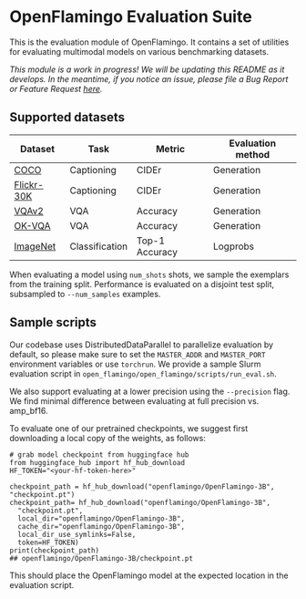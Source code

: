 # OpenFlamingo Evaluation Suite

This is the evaluation module of OpenFlamingo. It contains a set of utilities for evaluating multimodal models on various benchmarking datasets.

*This module is a work in progress! We will be updating this README as it develops. In the meantime, if you notice an issue, please file a Bug Report or Feature Request [here](https://github.com/mlfoundations/open_flamingo/issues/new/choose).*

## Supported datasets

|Dataset|Task|Metric|Evaluation method|
|-------|----|------|-----------------|
|[COCO](https://arxiv.org/abs/1405.0312)|Captioning|CIDEr|Generation|
|[Flickr-30K](https://aclanthology.org/Q14-1006/)|Captioning|CIDEr|Generation|
|[VQAv2](https://arxiv.org/abs/1612.00837v3)|VQA|Accuracy|Generation|
|[OK-VQA](https://arxiv.org/abs/1906.00067)|VQA|Accuracy|Generation|
|[ImageNet](https://arxiv.org/abs/1409.0575)|Classification|Top-1 Accuracy|Logprobs|

When evaluating a model using `num_shots` shots, we sample the exemplars from the training split. Performance is evaluated on a disjoint test split, subsampled to `--num_samples` examples.

## Sample scripts
Our codebase uses DistributedDataParallel to parallelize evaluation by default, so please make sure to set the `MASTER_ADDR` and `MASTER_PORT` environment variables or use `torchrun`. We provide a sample Slurm evaluation script in `open_flamingo/open_flamingo/scripts/run_eval.sh`. 

We also support evaluating at a lower precision using the `--precision` flag. We find minimal difference between evaluating at full precision vs. amp_bf16.

To evaluate one of our pretrained checkpoints, we suggest first downloading a local copy of the weights, as follows:

```
# grab model checkpoint from huggingface hub
from huggingface_hub import hf_hub_download
HF_TOKEN="<your-hf-token-here>"

checkpoint_path = hf_hub_download("openflamingo/OpenFlamingo-3B", "checkpoint.pt")
checkpoint_path= hf_hub_download("openflamingo/OpenFlamingo-3B", 
  "checkpoint.pt", 
  local_dir="openflamingo/OpenFlamingo-3B", 
  cache_dir="openflamingo/OpenFlamingo-3B", 
  local_dir_use_symlinks=False,
  token=HF_TOKEN)
print(checkpoint_path)
## openflamingo/OpenFlamingo-3B/checkpoint.pt
```

This should place the OpenFlamingo model at the expected location in the evaluation script.
